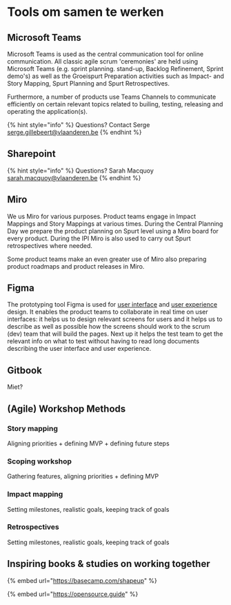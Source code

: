 # Tools om samen te werken

## Microsoft Teams

Microsoft Teams is used as the central communication tool for online communication. All classic agile scrum 'ceremonies' are held using Microsoft Teams \(e.g. sprint planning. stand-up, Backlog Refinement, Sprint demo's\) as well as the Groeispurt Preparation activities such as Impact- and Story Mapping, Spurt Planning and Spurt Retrospectives.

Furthermore, a number of products use Teams Channels to communicate efficiently on certain relevant topics related to builing, testing, releasing and operating the application\(s\).

{% hint style="info" %}
Questions? Contact Serge [serge.gillebeert@vlaanderen.be](mailto:serge.gillebeert@vlaanderen.be)
{% endhint %}

## Sharepoint

{% hint style="info" %}
Questions? Sarah Macquoy [sarah.macquoy@vlaanderen.be](mailto:sarah.macquoy@vlaanderen.be)
{% endhint %}

## Miro

We us Miro for various purposes. Product teams engage in Impact Mappings and Story Mappings at various times. During the Central Planning Day we prepare the product planning on Spurt level using a Miro board for every product. During the IPI Miro is also used to carry out Spurt retrospectives where needed.

Some product teams make an even greater use of Miro also preparing product roadmaps and product releases in Miro. 

## Figma

The prototyping tool Figma is used for [user interface](https://en.wikipedia.org/wiki/User_interface_design) and [user experience](https://en.wikipedia.org/wiki/User_experience_design) design. It enables the product teams to collaborate in real time on user interfaces: it helps us to design relevant screens for users and it helps us to describe as well as possible how the screens should work to the scrum \(dev\) team that will build the pages. Next up it helps the test team to get the relevant info on what to test without having to read long documents describing the user interface and user experience.

## Gitbook

Miet?



## \(Agile\) Workshop Methods

### Story mapping

Aligning priorities + defining MVP + defining future steps

### Scoping workshop

Gathering features, aligning priorities + defining MVP

### Impact mapping

Setting milestones, realistic goals, keeping track of goals

### Retrospectives

Setting milestones, realistic goals, keeping track of goals

## Inspiring books & studies on working together

{% embed url="https://basecamp.com/shapeup" %}

{% embed url="https://opensource.guide" %}









